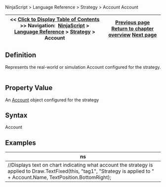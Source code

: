 ﻿
NinjaScript > Language Reference > Strategy > Account
Account

| << [Click to Display Table of Contents](strategy_account.md) >> **Navigation:**     [NinjaScript](ninjascript.md) > [Language Reference](language_reference_wip.md) > [Strategy](strategy.md) > Account | [Previous page](strategy.md) [Return to chapter overview](strategy.md) [Next page](addchartindicator.md) |
| --- | --- |

## Definition
Represents the real-world or simulation Account configured for the strategy.
 
## Property Value
An [Account](account_class.md) object configured for the strategy
## 
## Syntax
Account
## 
## Examples
| ns |
| --- |
| //Displays text on chart indicating what account the strategy is applied to Draw.TextFixed(this, "tag1", "Strategy is applied to " + Account.Name, TextPosition.BottomRight); |


